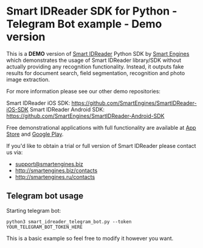 # Smart IDReader SDK for Python - Telegram Bot example - Demo version

This is a **DEMO** version of [Smart IDReader](http://smartengines.biz/products/smart-id-recognition/) Python SDK by [Smart Engines](http://smartengines.biz) which demonstrates the usage of Smart IDReader library/SDK without actually providing any recognition functionality. 
Instead, it outputs fake results for document search, field segmentation, recognition and photo image extraction. 

For more information please see our other demo repositories:

Smart IDReader iOS SDK: https://github.com/SmartEngines/SmartIDReader-iOS-SDK
Smart IDReader Android SDK: https://github.com/SmartEngines/SmartIDReader-Android-SDK

Free demonstrational applications with full functionality are available at [App Store](https://itunes.apple.com/app/smart-idreader/id1157877082) and [Google Play](https://play.google.com/store/apps/details?id=biz.smartengines.smartid).

If you'd like to obtain a trial or full version of Smart IDReader please contact us via:
* support@smartengines.biz 
* http://smartengines.biz/contacts
* http://smartengines.ru/contacts

## Telegram bot usage

Starting telegram bot:

```
python3 smart_idreader_telegram_bot.py --token YOUR_TELEGRAM_BOT_TOKEN_HERE
```

This is a basic example so feel free to modify it however you want.